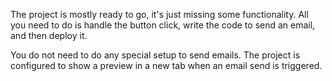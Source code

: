 The project is mostly ready to go, it's just missing some functionality. All you need to do is handle the button click, write the code to send an email, and then deploy it.

You do not need to do any special setup to send emails. The project is configured to show a preview in a new tab when an email send is triggered.
